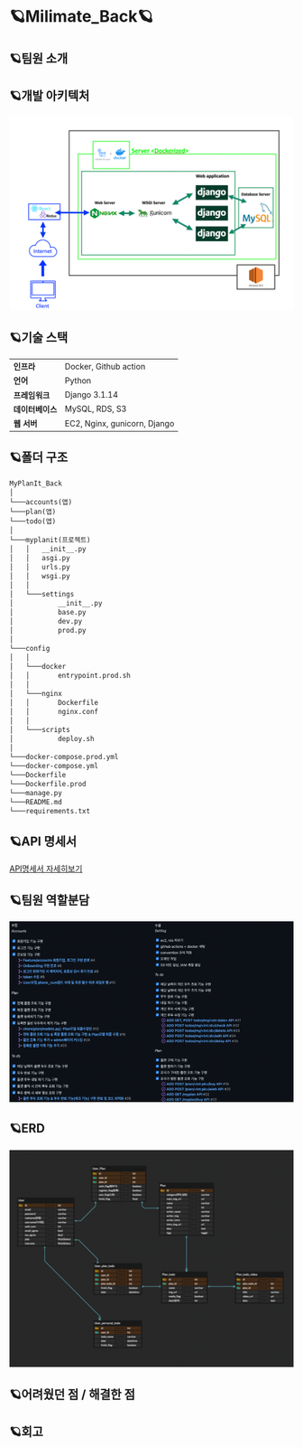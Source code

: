 # 🪐Milimate_Back🪐

## 🪐팀원 소개




## 🪐개발 아키텍처
![img/architecture.png](img/architecture.png)

## 🪐기술 스택

|         |                           |
|---------|---------------------------|
| **인프라** | Docker, Github action     |
| **언어**  | Python                    |
| **프레임워크** | Django 3.1.14             |
| **데이터베이스** | MySQL, RDS, S3            |
| **웹 서버** | EC2, Nginx, gunicorn, Django |


## 🪐폴더 구조
```
MyPlanIt_Back
│
└───accounts(앱)
└───plan(앱)
└───todo(앱)
│
└───myplanit(프로젝트)
│   │   __init__.py
│   │   asgi.py
│   │   urls.py
│   │   wsgi.py
│   │
│   └───settings
│           __init__.py
│           base.py
│           dev.py
│           prod.py
│
└───config
│   │
│   └───docker
│   │       entrypoint.prod.sh
│   │
│   └───nginx
│   │       Dockerfile
│   │       nginx.conf
│   │
│   └───scripts
│           deploy.sh
│
└───docker-compose.prod.yml
└───docker-compose.yml
└───Dockerfile
└───Dockerfile.prod
└───manage.py
└───README.md
└───requirements.txt

```


## 🪐API 명세서
[API명세서 자세히보기](https://documenter.getpostman.com/view/17888573/UVXkmZke)




## 🪐팀원 역할분담
![img/role.png](img/role.png)


## 🪐ERD
![img/erd.png](img/erd.png)

## 🪐어려웠던 점 / 해결한 점


## 🪐회고